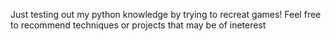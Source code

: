 Just testing out my python knowledge by trying to recreat games!
Feel free to recommend techniques or projects that may be of ineterest
